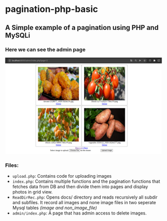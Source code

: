 # pagination-php-basic

## A Simple example of a pagination using PHP and MySQLi

### Here we can see the admin page
![screenshot](screenshot.png)
### Files:

- `upload.php`: Contains code for uploading images
- `index.php`: Contains multiple functions and the pagination functions that fetches data from DB and then divide them into pages and display photos in grid view.
- `ReadDirRec.php`: Opens docs/ directory and reads recursively all subdir and subfiles.
It record all images and none image files in two seperate Mysql tables *(image and non_image_file)*
- `admin/index.php`: A page that has admin access to delete images.
